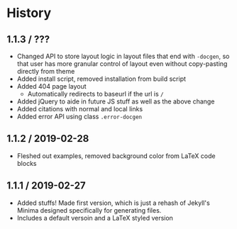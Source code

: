 # History

## 1.1.3 / ???
* Changed API to store layout logic in layout files that end with `-docgen`, so
that user has more granular control of layout even without copy-pasting directly from theme
* Added install script, removed installation from build script
* Added 404 page layout
  * Automatically redirects to baseurl if the url is `/`
* Added jQuery to aide in future JS stuff as well as the above change
* Added citations with normal and local links
* Added error API using class `.error-docgen`

## 1.1.2 / 2019-02-28
* Fleshed out examples, removed background color from LaTeX code blocks

## 1.1.1 / 2019-02-27

* Added stuffs! Made first version, which is just a rehash of Jekyll's Minima
designed specifically for generating files.
* Includes a default versoin and a LaTeX styled version

